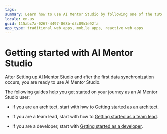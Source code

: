 ```yaml
---
tags:
summary: Learn how to use AI Mentor Studio by following one of the tutorials in this topic.
locale: en-us
guid: 115abc7a-0267-4497-868b-d3c09b1e92fa
app_type: traditional web apps, mobile apps, reactive web apps
---
```

# Getting started with AI Mentor Studio

After [Setting up AI Mentor Studio](how-setup.md) and after the first data synchronization occurs, you are ready to use AI Mentor Studio. 

The following guides help you get started on your journey as an AI Mentor Studio user:

* If you are an architect, start with how to [Getting started as an architect](how-use-architect.md).

* If you are a team lead, start with how to [Getting started as a team lead](how-use-team-lead.md).

* If you are a developer, start with [Getting started as a developer](how-use-developer.md).
